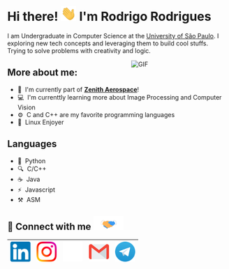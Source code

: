 # Hi there! <img src="icons/Hi.gif" width="35" /> I'm Rodrigo Rodrigues

I am Undergraduate in Computer Science at the [University of São Paulo](https://www5.usp.br/). I exploring new tech concepts and leveraging them to build cool stuffs. Trying to solve problems with creativity and logic.
<br>

<img align="right" alt="GIF" src="icons/computer.gif" width="220px"/>

## More about me:

- :rocket: &nbsp;I'm currently part of **[Zenith Aerospace](https://github.com/zenitheesc)**!
- :computer: &nbsp;I'm currenttly learning more about Image Processing and Computer Vision
- :gear: &nbsp;C and C++ are my favorite programming languages
- :penguin: &nbsp;Linux Enjoyer

## Languages

- :snake: &nbsp;Python
- :mag: &nbsp;C/C++
- :coffee: &nbsp;Java
- :zap: &nbsp;Javascript
- :hammer_and_pick: &nbsp;ASM
  
  
## :link: Connect with me <img src="icons/Handshake.gif" height="32px">

| [<img src="icons/Linkedin.svg" alt="Linkedin" width="46">](https://in.linkedin.com/in/rodrigorcz) | [<img src="icons/Instagram.svg" alt="instagram" width="46">](https://www.instagram.com/rodrigo_rodrigues.jpeg/) | [<img src="icons/github.svg" alt="Github logo" width="46">](https://github.com/RodrigoRCZ) | [<img src="icons/Gmail.svg" alt="Gmail " height="46">](mailto:rodrigo.rcastro27@gmail.com) | [<img src="icons/telegram.svg" alt="Telegram" width="46">](https://t.me/rodrigorcz) 
|:---:|:---:|:---:|:---:|:---:|


<!----
  References: 
  https://github.com/TheDudeThatCode
-->
